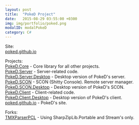 ```yaml
---
layout: post
title:  "PokeD Project"
date:   2015-08-29 03:55:00 +0300
img: img/portfolio/poked.png
modalID: modalPokeD
category: C#
---
```

Site:  
[poked.github.io](http://poked.github.io/)  
  
Projects:  
[PokeD.Core](https://github.com/PokeD/PokeD.Core) - Core library for all other projects.  
[PokeD.Server](https://github.com/PokeD/PokeD.Server) - Server-related code.  
[PokeD.Server.Desktop](https://github.com/PokeD/PokeD.Server.Desktop) - Desktop version of PokeD's server.  
[PokeD.SCON](https://github.com/PokeD/PokeD.Server) - SCON (Shitty Console). Remote server manager.  
[PokeD.SCON.Desktop](https://github.com/PokeD/PokeD.Server.Desktop) - Desktop version of PokeD's SCON.  
[PokeD.Client](https://github.com/PokeD/PokeD.Server) - Client-related code.  
[PokeD.Client.Desktop](https://github.com/PokeD/PokeD.Server.Desktop) - Desktop version of PokeD's client.  
[poked.github.io](https://github.com/PokeD/poked.github.io) - PokeD's site.  
  
Forks:  
[TMXParserPCL](https://github.com/PokeD/TMXParserPCL) - Using SharpZipLib.Portable and Stream's only.